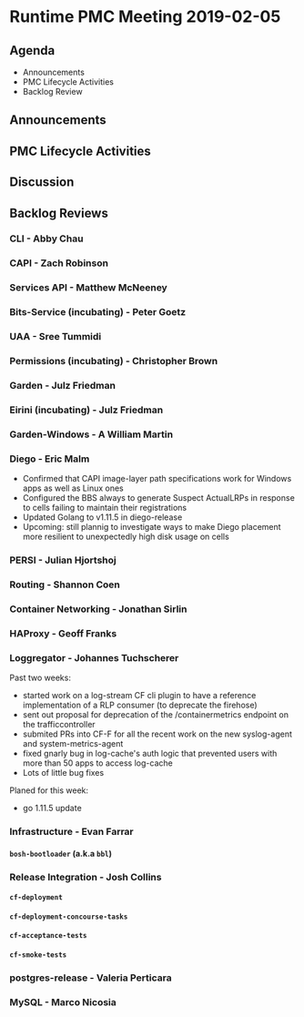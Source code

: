# Runtime PMC Meeting 2019-02-05

## Agenda

* Announcements
* PMC Lifecycle Activities
* Backlog Review


## Announcements


## PMC Lifecycle Activities


## Discussion


## Backlog Reviews

### CLI - Abby Chau


### CAPI - Zach Robinson


### Services API - Matthew McNeeney


### Bits-Service (incubating) - Peter Goetz


### UAA - Sree Tummidi


### Permissions (incubating) - Christopher Brown


### Garden - Julz Friedman


### Eirini (incubating) - Julz Friedman


### Garden-Windows - A William Martin


### Diego - Eric Malm

- Confirmed that CAPI image-layer path specifications work for Windows apps as well as Linux ones
- Configured the BBS always to generate Suspect ActualLRPs in response to cells failing to maintain their registrations
- Updated Golang to v1.11.5 in diego-release
- Upcoming: still plannig to investigate ways to make Diego placement more resilient to unexpectedly high disk usage on cells


### PERSI - Julian Hjortshoj


### Routing - Shannon Coen


### Container Networking - Jonathan Sirlin


### HAProxy - Geoff Franks


### Loggregator - Johannes Tuchscherer

Past two weeks:
* started work on a log-stream CF cli plugin to have a reference implementation of a RLP consumer (to deprecate the firehose)
* sent out proposal for deprecation of the /containermetrics endpoint on the trafficcontroller
* submited PRs into CF-F for all the recent work on the new syslog-agent and system-metrics-agent
* fixed gnarly bug in log-cache's auth logic that prevented users with more than 50 apps to access log-cache
* Lots of little bug fixes

Planed for this week:
* go 1.11.5 update

### Infrastructure - Evan Farrar

#### `bosh-bootloader` (a.k.a `bbl`)


### Release Integration - Josh Collins

#### `cf-deployment`


#### `cf-deployment-concourse-tasks`


#### `cf-acceptance-tests`


#### `cf-smoke-tests`


### postgres-release - Valeria Perticara


### MySQL - Marco Nicosia
